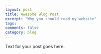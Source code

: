 ```yaml
---
layout: post
title: Awesome Blog Post
excerpt: "Why you should read my website"
tags: 
comments: false
category: blog
---
```


Text for your post goes here.
